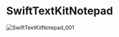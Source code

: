 # SwiftTextKitNotepad
![SwiftTextKitNotepad_001](/Users/zhangyinlong/Documents/SourceTree/SwiftTextKitNotepad/assets/SwiftTextKitNotepad_001.png)
